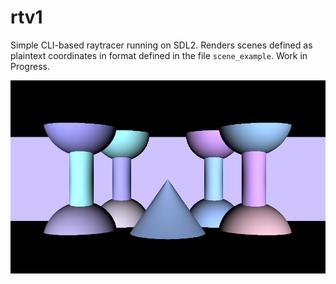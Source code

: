 # rtv1
Simple CLI-based raytracer running on SDL2. Renders scenes defined as plaintext coordinates in format defined in the file <code>scene_example</code>.
Work in Progress.

![](screencap.png)
